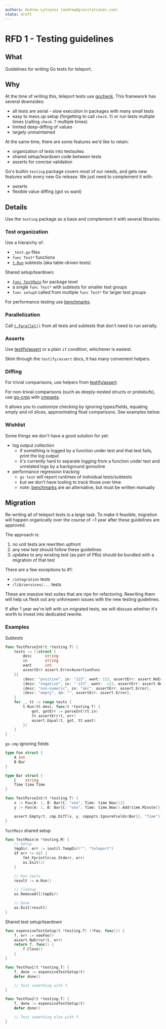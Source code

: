 ```yaml
---
authors: Andrew Lytvynov (andrew@gravitational.com)
state: draft
---
```


# RFD 1 - Testing guidelines

## What

Guidelines for writing Go tests for teleport.

## Why

At the time of writing this, teleport tests use
[gocheck](https://labix.org/gocheck). This framework has several downsides:
- all tests are serial - slow execution in packages with many small tests
- easy to mess up setup (forgetting to call `check.T`) or run tests multiple
  times (calling `check.T` multiple times)
- limited deep-diffing of values
- largely unmaintained

At the same time, there are some features we'd like to retain:
- organization of tests into testsuites
- shared setup/teardown code between tests
- asserts for concise validation

Go's builtin `testing` package covers most of our needs, and gets new features
with every new Go release. We just need to complement it with:
- asserts
- flexible value diffing (got vs want)

## Details

Use the `testing` package as a base and complement it with several libraries.

### Test organization

Use a hierarchy of:
- `_test.go` files
- `func Test*` functions
- [`t.Run`](https://golang.org/pkg/testing/#hdr-Subtests_and_Sub_benchmarks)
  subtests (aka table-driven tests)

Shared setup/teardown:
- [`func TestMain`](https://golang.org/pkg/testing/#hdr-Main) for package level
- a single `func Test*` with subtests for smaller test groups
- `func setupX` called from multiple `func Test*` for larger test groups

For performance testing use
[benchmarks](https://golang.org/pkg/testing/#hdr-Benchmarks).

### Parallelization

Call [`t.Parallel()`](https://golang.org/pkg/testing/#T.Parallel) from all
tests and subtests that don't need to run serially.

### Asserts

Use
[testify/assert](https://pkg.go.dev/github.com/stretchr/testify/assert?tab=doc)
or a plain `if` condition, whichever is easiest.

Skim through the `testify/assert` docs, it has many convenient helpers.

### Diffing

For trivial comparisons, use helpers from
[testify/assert](https://pkg.go.dev/github.com/stretchr/testify/assert?tab=doc).

For non-trivial comparisons (such as deeply-nested structs or protobufs), use
[go-cmp](https://pkg.go.dev/github.com/google/go-cmp/cmp?tab=doc) with
[cmpopts](https://pkg.go.dev/github.com/google/go-cmp@v0.5.1/cmp/cmpopts?tab=doc).

It allows you to customize checking by ignoring types/fields, equating empty
and nil slices, approximating float comparisons. See examples below.

### Wishlist

Some things we don't have a good solution for yet:
- log output collection
  - if something is logged by a function under test and that test fails, print
    the log output
  - it's currently hard to separate logging from a function under test and
    unrelated logs by a background goroutine
- performance regression tracking
  - `go test` will report runtimes of individual tests/subtests
  - but we don't have tooling to track those over time
  - note: [benchmarks](https://golang.org/pkg/testing/#hdr-Benchmarks) are an
    alternative, but must be written manually

## Migration

Re-writing all of teleport tests is a large task. To make it feasible,
migration will happen organically over the course of ~1 year after these
guidelines are approved.

The approach is:
1. no unit tests are rewritten upfront
1. any new test should follow these guidelines
1. updates to any existing test (as part of PRs) should be bundled with a
  migration of that test

There are a few exceptions to #1:
- `/integration` tests
- `/lib/services/...` tests

These are massive test suites that are ripe for refactoring. Rewriting them
will help us flesh out any unforeseen issues with the new testing guidelines.

If after 1 year we're left with un-migrated tests, we will discuss whether it's
worth to invest into dedicated rewrite.

### Examples

Subtests

```go
func TestParseInt(t *testing.T) {
	tests := []struct {
		desc      string
		in        string
		want      int
		assertErr assert.ErrorAssertionFunc
	}{
		{desc: "positive", in: "123", want: 123, assertErr: assert.NoError},
		{desc: "negative", in: "-123", want: -123, assertErr: assert.NoError},
		{desc: "non-numeric", in: "abc", assertErr: assert.Error},
		{desc: "empty", in: "", assertErr: assert.Error},
	}
	for _, tt := range tests {
		t.Run(tt.desc, func(t *testing.T) {
			got, gotErr := parseInt(tt.in)
            tt.assertErr(t, err)
			assert.Equal(t, got, tt.want)
		})
	}
}
```

`go-cmp` ignoring fields

```go
type Foo struct {
	A int
	B Bar
}

type Bar struct {
	C    string
	Time time.Time
}

func TestParseInt(t *testing.T) {
	x := Foo{A: 1, B: Bar{C: "one", Time: time.Now()}}
	y := Foo{A: 1, B: Bar{C: "one", Time: time.Now().Add(time.Minute)}}

	assert.Empty(t, cmp.Diff(x, y, cmpopts.IgnoreFields(Bar{}, "Time")))
}
```

`TestMain` shared setup

```go
func TestMain(m *testing.M) {
	// Setup
	tmpDir, err := ioutil.TempDir("", "teleport")
	if err != nil {
		fmt.Fprintln(os.Stderr, err)
		os.Exit(1)
	}

	// Run tests
	result := m.Run()

	// Cleanup
	os.RemoveAll(tmpDir)

	// Done
	os.Exit(result)
}
```

Shared test setup/teardown

```go
func expensiveTestSetup(t *testing.T) (*Foo, func()) {
	f, err := newFoo()
	assert.NoError(t, err)
	return f, func() {
		f.Close()
	}
}

func TestFoo1(t *testing.T) {
	f, done := expensiveTestSetup(t)
	defer done()

	// Test something with f.
}

func TestFoo2(t *testing.T) {
	f, done := expensiveTestSetup(t)
	defer done()

	// Test something else with f.
}
```
